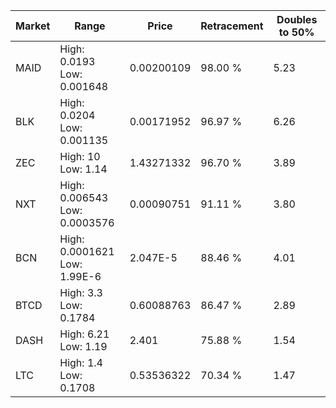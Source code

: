 | Market | Range | Price| Retracement | Doubles to 50% |
| --- | --- | --- | --- | --- |
| MAID | High: 0.0193<br />Low: 0.001648 | 0.00200109 | 98.00 % | 5.23 |
| BLK | High: 0.0204<br />Low: 0.001135 | 0.00171952 | 96.97 % | 6.26 |
| ZEC | High: 10<br />Low: 1.14 | 1.43271332 | 96.70 % | 3.89 |
| NXT | High: 0.006543<br />Low: 0.0003576 | 0.00090751 | 91.11 % | 3.80 |
| BCN | High: 0.0001621<br />Low: 1.99E-6 | 2.047E-5 | 88.46 % | 4.01 |
| BTCD | High: 3.3<br />Low: 0.1784 | 0.60088763 | 86.47 % | 2.89 |
| DASH | High: 6.21<br />Low: 1.19 | 2.401 | 75.88 % | 1.54 |
| LTC | High: 1.4<br />Low: 0.1708 | 0.53536322 | 70.34 % | 1.47 |
